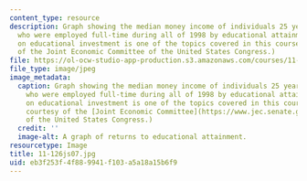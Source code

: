 ```yaml
---
content_type: resource
description: Graph showing the median money income of individuals 25 years and older
  who were employed full-time during all of 1998 by educational attainment. Returns
  on educational investment is one of the topics covered in this course. (Graph courtesy
  of the Joint Economic Committee of the United States Congress.)
file: https://ol-ocw-studio-app-production.s3.amazonaws.com/courses/11-126j-economics-of-education-spring-2007/eb3f253f4f889941f103a5a18a15b6f9_11-126js07.jpg
file_type: image/jpeg
image_metadata:
  caption: Graph showing the median money income of individuals 25 years and older
    who were employed full-time during all of 1998 by educational attainment. Returns
    on educational investment is one of the topics covered in this course. (Graph
    courtesy of the [Joint Economic Committee](https://www.jec.senate.gov/public/)
    of the United States Congress.)
  credit: ''
  image-alt: A graph of returns to educational attainment.
resourcetype: Image
title: 11-126js07.jpg
uid: eb3f253f-4f88-9941-f103-a5a18a15b6f9
---
```

